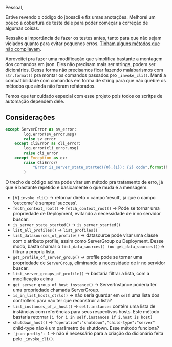 Pessoal,

Estive revendo o código do jbosscli e fiz umas anotações. Melhorei um pouco a cobertura de teste dele para poder começar a correção de algumas coisas.

Ressalto a importância de fazer os testes antes, tanto para que não sejam viciados quanto para evitar pequenos erros. [Tinham alguns métodos que não compilavam](http://gogs.jfrj.jus.br/seinap/jbosscli/commit/aa0c2e75dae4ab8f0593e58167673dd3ebd92e0f).

Aproveitei pra fazer uma modificação que simplifica bastante a montagem dos comandos em json. Eles não precisam mais ser strings, podem ser dicionários. Dessa forma não precisamos ficar fazendo malabarismos com `str.format()` pra montar os comandos passados pro `_invoke_cli()`. Manti a compatibilidade com comandos em forma de string para que não quebre os métodos que ainda não foram refatorados.

Temos que ter cuidado especial com esse projeto pois todos os scritps de automação dependem dele.

Considerações
-------------

```python
except ServerError as sv_error:
        log.error(sv_error.msg)
        raise sv_error
    except CliError as cli_error:
        log.error(cli_error.msg)
        raise cli_error
    except Exception as ex:
        raise CliError(
            "Error is_server_state_started({0},{1}): {2} code".format(host, instance, str(ex))
        )
```

O trecho de código acima pode virar um método pra tratamento de erro, já que é bastante repetido e basicamente o que muda é a mensagem.

* [V] `invoke_cli()` -> retornar direto o campo 'result', já que o campo 'outcome' é sempre 'success'.
* `fecth_context_root()` -> `fetch_context_root()` -> Pode se tornar uma propriedade de Deployment, evitando a necessidade de ir no servidor buscar.
* `is_server_state_started()` -> `is_server_started()`
* `list_all_profiles()` -> `list_profiles()`
* `list_datasources_of_profile()` -> datasource pode virar uma classe com o atributo profile, assim como ServerGroup ou Deployment. Desse modo, basta chamar o `list_data_sources() (ou get_data_sources())` e filtrar a própria lista.
* `get_profile_of_server_group()` -> profile pode se tornar uma propriedade de `ServerGroup`, eliminando a necessidade de ir no servidor buscar.
* `list_server_groups_of_profile()` -> bastaria filtrar a lista, com a modificação acima
* `get_server_group_of_host_instance()` -> ServerInstance poderia ter uma propriedade chamada ServerGroup.
* `is_in_list_hosts_ctrls()` -> não seria guardar em `self` uma lista dos controllers para não ter que reconstruir a lista?
* `list_instances_of_a_host()` -> `self.instances` contém uma lista de instâncias com referências para seus respectivos hosts. Este método bastaria retornar `[i for i in self.instances if i.host is host]`
* `shutdown_host()` -> `"operation":"shutdown","child-type":"server"` child-type não é um parâmetro de shutdown. Esse método funciona?
* `'json-pretty': 1` -> não é necessário para a criação do dicionário feita pelo `_invoke_cli()`.
